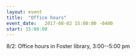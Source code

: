 ```yaml
---
layout: event
title:  "Office hours"
event_date:   2017-08-02 15:00:00 -0400
start: 15:00:00
---
```


8/2: Office hours in Foster library, 3:00--5:00 pm
